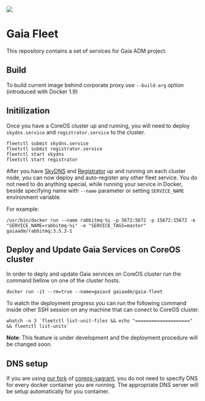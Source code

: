 [![](https://badge.imagelayers.io/gaiaadm/gaia-fleet:latest.svg)](https://imagelayers.io/?images=gaiaadm/gaia-fleet:latest 'Get your own badge on imagelayers.io')

# Gaia Fleet

This repository contains a set of services for Gaia ADM project.

## Build

To build current image behind corporate proxy use `--build-arg` option (introduced with Docker 1.9)

## Initilization

Once you have a CoreOS cluster up and running, you will need to deploy `skydns.service` and `registrator.service` to the cluster.

```
fleetctl submit skydns.service
fleetctl submit registrator.service
fleetctl start skydns
fleetctl start registrator
```

After you have [SkyDNS](https://github.com/skynetservices/skydns) and [Registrator](https://github.com/gliderlabs/registrator) up and running on each cluster node, you can now deploy and auto-register any other fleet service.
You do not need to do anything special, while running your service in Docker, beside specifying name with `--name` parameter or setting `SERVICE_NAME` environment variable.

For example:
```
/usr/bin/docker run --name rabbitmq-%i -p 5672:5672 -p 15672:15672 -e "SERVICE_NAME=rabbitmq-%i" -e "SERVICE_TAGS=master" gaiaadm/rabbitmq:3.5.3-1

```

## Deploy and Update Gaia Services on CoreOS cluster

In order to deply and update Gaia services on CoreOS cluster run the command bellow on one of the cluster hosts. 

```
docker run -it --rm=true --name=gaiacd gaiaadm/gaia-fleet
```

To watch the deployment progress you can run the following command inside other SSH session on any machine that can conect to CoreOS cluster.

```
whatch -n 3 `fleetctl list-unit-files && echo "====================" && fleetctl list-units`
```

**Note**: This feature is under development and the deployment procedure will be changed soon.

## DNS setup

If you are using [our fork](https://github.com/gaia-adm/coreos-vagrant) of [coreos-vagrant](https://github.com/coreos/coreos-vagrant), you do not need to specify DNS for every docker container you are running. The appropriate DNS server will be setup automatically for you container.
